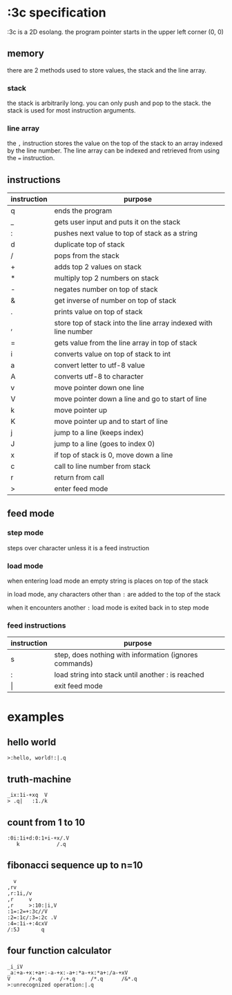 # :3c specification

:3c is a 2D esolang. the program pointer starts in the upper left corner (0, 0)

## memory
there are 2 methods used to store values, the stack and the line array.

### stack
the stack is arbitrarily long. you can only push and pop to the stack.
the stack is used for most instruction arguments.

### line array
the `,` instruction stores the value on the top of the stack to an array indexed
by the line number. The line array can be indexed and retrieved from using the `=`
instruction.

## instructions
| instruction | purpose                                                         |
|-------------|-----------------------------------------------------------------|
| q           | ends the program                                                |
| _           | gets user input and puts it on the stack                        |
| :           | pushes next value to top of stack as a string                   |
| d           | duplicate top of stack                                          |
| /           | pops from the stack                                             |
| +           | adds top 2 values on stack                                      |
| *           | multiply top 2 numbers on stack                                 |
| -           | negates number on top of stack                                  |
| &           | get inverse of number on top of stack                           |
| .           | prints value on top of stack                                    |
| ,           | store top of stack into the line array indexed with line number |
| =           | gets value from the line array in top of stack                  | 
| i           | converts value on top of stack to int                           |
| a           | convert letter to utf-8 value                                   | 
| A           | converts utf-8 to character                                     |
| v           | move pointer down one line                                      |
| V           | move pointer down a line and go to start of line                |
| k           | move pointer up                                                 |
| K           | move pointer up and to start of line                            |
| j           | jump to a line (keeps index)                                    |
| J           | jump to a line (goes to index 0)                                |
| x           | if top of stack is 0, move down a line                          |
| c           | call to line number from stack                                  |
| r           | return from call                                                |
| \>          | enter feed mode                                                 |

## feed mode

### step mode
steps over character unless it is a feed instruction

### load mode
when entering load mode an empty string is places on top of the stack

in load mode, any characters other than `:` are added to the top of the stack

when it encounters another `:` load mode is exited back in to step mode

### feed instructions
| instruction | purpose                                                |
|-------------|--------------------------------------------------------|
| s           | step, does nothing with information (ignores commands) |
| :           | load string into stack until another : is reached      |
| \|          | exit feed mode                                         |

# examples

## hello world
```
>:hello, world!:|.q
```

## truth-machine
```
_ix:1i-+xq  V
> .q|   :1./k
```

## count from 1 to 10
```
:0i:1i+d:0:1+i-+x/.V
   k            /.q
```

## fibonacci sequence up to n=10
```
  v
,rv
,r:1i,/v
,r     v
,r     >:10:|i,V
:1=:2=+:3c//V
:2=:1c/:3=:2c .V
:4=:1i-+:4cxV
/:5J       q
```

## four function calculator
```
_i_iV
_a:+a-+x:+a+:-a-+x:-a+:*a-+x:*a+:/a-+xV
V      /+.q      /-+.q     /*.q      /&*.q
>:unrecognized operation:|.q
```